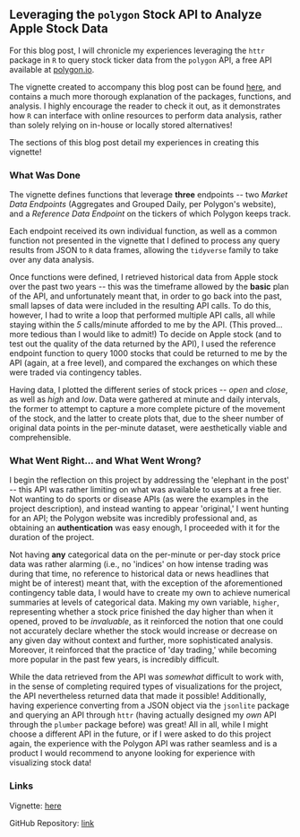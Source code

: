 ## Leveraging the `polygon` Stock API to Analyze Apple Stock Data

For this blog post, I will chronicle my experiences leveraging the `httr` package
in `R` to query stock ticker data from the `polygon` API, a free API available at
[polygon.io](polygon.io).

The vignette created to accompany this blog post can be found [here](https://halljc76.github.io/polygonVignette), and contains a much more thorough explanation of the packages, functions, and analysis. I highly encourage the reader to check it out, as it demonstrates how `R` can interface with online resources to perform data analysis, rather than solely relying on in-house or locally stored alternatives!

The sections of this blog post detail my experiences in creating this vignette!

### What Was Done

The vignette defines functions that leverage **three** endpoints -- two 
*Market Data Endpoints* (Aggregates and Grouped Daily, per Polygon's website), 
and a *Reference Data Endpoint* on the tickers of which Polygon keeps track.

Each endpoint received its own individual function, as well as a common function
not presented in the vignette that I defined to process any query results from
JSON to `R` data frames, allowing the `tidyverse` family to take over any data analysis.

Once functions were defined, I retrieved historical data from Apple stock over the past two years -- this was the timeframe allowed by the **basic** plan of the API, and unfortunately meant that, in order to go back into the past, small lapses of data were included in the resulting API calls. To do this, however, I had to write a loop that performed multiple API calls, all while staying within the *5* calls/minute afforded to me by the API. (This proved... more tedious than I would like to admit!) To decide on Apple stock (and to test out the quality of the data returned by the API), I used the reference endpoint function to query $1000$ stocks that could be returned to me by the API (again, at a free level), and compared the exchanges on which these were traded via contingency tables.

Having data, I plotted the different series of stock prices -- *open* and *close*, as well as *high* and *low*. Data were gathered at minute and daily intervals, the former to attempt to capture a more complete picture of the movement of the stock, and the latter to create plots that, due to the sheer number of original data points in the per-minute dataset, were aesthetically viable and comprehensible. 

### What Went Right... and What Went Wrong?

I begin the reflection on this project by addressing the 'elephant in the post' -- this API was rather limiting on what was available to users at a free tier. Not wanting to do sports or disease APIs (as were the examples in the project description), and instead wanting to appear 'original,' I went hunting for an API; the Polygon website was incredibly professional and, as obtaining an **authentication** was easy enough, I proceeded with it for the duration of the project.

Not having **any** categorical data on the per-minute or per-day stock price data was rather alarming (i.e., no 'indices' on how intense trading was during that time, no reference to historical data or news headlines that might be of interest) meant that, with the exception of the aforementioned contingency table data, I would have to create my own to achieve numerical summaries at levels of categorical data. Making my own variable, `higher`, representing whether a stock price finished the day higher than when it opened, proved to be *invaluable*, as it reinforced the notion that one could not accurately declare whether the stock would increase or decrease on any given day without context and further, more sophisticated analysis. Moreover, it reinforced that the practice of 'day trading,' while becoming more popular in the past few years, is incredibly difficult.

While the data retrieved from the API was *somewhat* difficult to work with, in the sense of completing required types of visualizations for the project, the API nevertheless returned data that made it possible! Additionally, having experience converting from a JSON object via the `jsonlite` package and querying an API through `httr` (having actually designed my *own* API through the `plumber` package before) was great! All in all, while I might choose a different API in the future, or if I were asked to do this project again, the experience with the Polygon API was rather seamless and is a product I would recommend to anyone looking for experience with visualizing stock data!

### Links

Vignette: [here](https://halljc76.github.io/polygonVignette)

GitHub Repository: [link](https://github.com/halljc76/polygonVignette)
